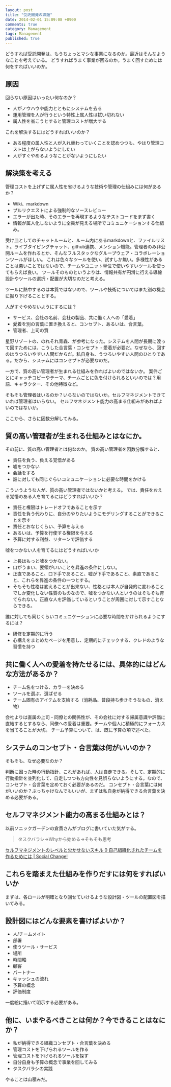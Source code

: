 ```yaml
---
layout: post
title: "受託開発の課題"
date: 2014-02-01 15:09:08 +0900 
comments: true
category: Management
tags: Management
published: true
---
```


どうすれば受託開発は、もうちょっとマシな事業になるのか。最近はそんなようなことを考えている。
どうすればうまく事業が回るのか。うまく回すためには何をすればいいのか。

## 原因

回らない原因はいったい何なのか？

- 人がノウハウや能力とともにシステムを去る
- 運用管理を人が行うという特性上属人性は拭い切れない
- 属人性を省こうとすると管理コストが増大する

これを解決するにはどうすればいいのか？

- ある程度の属人性と人が入れ替わっていくことを認めつつも、やはり管理コストは上がらないようにしたい
- 人がすぐやめるようなことがないようにしたい

## 解決策を考える

管理コストを上げずに属人性を省けるような技術や管理の仕組みには何があるか？

- Wiki、markdown
- プルリクエストによる強制的なソースレビュー
- エラーが出た時、そのエラーを再現するようなテストコードをまず書く
- 情報が属人化しないように全員が見える場所でコミュニケーションする仕組み。

受け皿としてのチャットルームと、ルーム内にあるmarkdownと、ファイルリスト。ライブタイピングチャット、github連携、メンション機能。管理者のみ非公開ルームを作れるとか、そんなフルスタックなグループウェア・コラボレーションツールがほしい。
これは色々なツールを使い、試すしか無い。多様性があることは悪いことではないので、チームやユニット単位で使いやすいツールを使ってもらえば良い。
ツールそのものというよりは、情報共有が円滑に行える導線設計やツールの選択・配置が大切なのだと考える。

ツールに熱中するのは本質ではないので、ツールや技術についてはまた別の機会に掘り下げることとする。

人がすぐやめないようにするには？

- サービス、会社の名前、会社の製品、共に働く人への「愛着」
- 愛着を別の言葉に置き換えると、コンセプト、あるいは、合言葉。
- 管理者、上司の質

星野リゾートの、のれそれ青森、が参考になった。システムを人間が長期に渡って回すためには、こうした合言葉・コンセプト・愛着が必要だ。なぜなら、回すのはうつろいやすい人間だからだ。私自身も、うつろいやすい人間のひとりである。だから、システムにはコンセプトが必要なのだ。

一方で、質の高い管理者が生まれる仕組みを作ればよいのではないか。
案件ごとにキャッチコピーやテーマ、チームごとに色を付けられるといいのでは？用語、キャラクター、その他特徴など。

そもそも管理者はいるのか？いらないのではないか。セルフマネジメントできていれば管理者はいらない。
セルフマネジメント能力の高まる仕組みがあればよいのではないか。

ここから、さらに因数分解してみる。

## 質の高い管理者が生まれる仕組みとはなにか。

その前に、質の高い管理者とは何なのか。
質の高い管理者を因数分解すると、

- 責任を負う、負える覚悟がある
- 嘘をつかない
- 会話をする
- 誰に対しても同じぐらいコミュニケーションに必要な時間をかける

こういうような人が、質の高い管理者ではないかと考える。
では、責任をおえる覚悟のある人を育てるにはどうすればいいか？

- 責任と権限はトレードオフであることを示す
- 責任を負う代わりに、自分のやりたいようにモデリングすることができることを示す
- 責任とおなじくらい、予算を与える
- あるいは、予算を行使する権限を与える
- 予算に対する利益、リターンで評価する

嘘をつかない人を育てるにはどうすればいいか

- 上長はもっと嘘をつかない。
- 口がうまい、要領がいいことを昇進の条件にしない。
- 正直であること、口下手であること、嘘が下手であること、素直であること、これらを昇進の条件の一つとする。
- そもそも性格は変えることが出来ない、性格とは本人が自発的に変わることでしか変化しない性質のものなので、嘘をつかない人というのはそもそも育てられない。正直な人を評価しているということが周囲に対して示すことならできる。

誰に対しても同じくらいコミュニケーションに必要な時間をかけられるようにするには？

- 研修を定期的に行う
- 心構えをまとめたページを用意し、定期的にチェックする、クレドのような習慣を持つ

## 共に働く人への愛着を持たせるには、具体的にはどんな方法があるか？

- チーム名をつける、カラーを決める
- ツールを選ぶ、選ばせる
- チーム固有のアイテムを支給する（消耗品、普段持ち歩きそうなもの、消え物）

会社よりは直属の上司・同僚との関係性が、その会社に対する帰属意識や評価に直結するとするなら、同僚への愛着は重要。チームや個人に積極的にフォーカスを当てることが大切。
チーム予算について、は、既に予算の項で述べた。

## システムのコンセプト・合言葉は何がいいのか？

そもそも、なぜ必要なのか？

判断に困った時の行動指針、これがあれば、人は自走できる。そして、定期的に行動指針を並列化して、自走しつつも方向性を見誤らないようにする。なので、コンセプト・合言葉を定めておく必要があるのだ。
コンセプト・合言葉には何がいいのか？ぶっちゃけなんでもいいが、まずは私自身が納得できる合言葉を決める必要がある。

## セルフマネジメント能力の高まる仕組みとは？

以前ソニックガーデンの倉貫さんがブログに書いていた気がする。

> タスクバラシ→Whyから始める→そもそも思考

[セルフマネジメントのレベルと欠かせないスキル 0 自己組織化されたチームを作るためには | Social Change!](http://kuranuki.sonicgarden.jp/2013/04/post-128.html)

## これらを踏まえた仕組みを作りだすには何をすればいいか

まずは、各ロールが明確となり回せていけるような設計図・ツールの配置図を描いてみる。

## 設計図にはどんな要素を書けばよいか？

- 人/チームメイト
- 部署
- 使うツール・サービス
- 場所
- 時間軸
- 顧客
- パートナー
- キャッシュの流れ
- 予算の概念
- 評価制度

一度絵に描いて明示する必要がある。

## 他に、いまやるべきことは何か？今できることはなにか？

- 私が納得できる組織コンセプト・合言葉を決める
- 管理コストを下げられるツールを作る
- 管理コストを下げられるツールを探す
- 自分自身も予算の概念で事業を回してみる
- タスクバラシの実践

やることは山積みだ。

